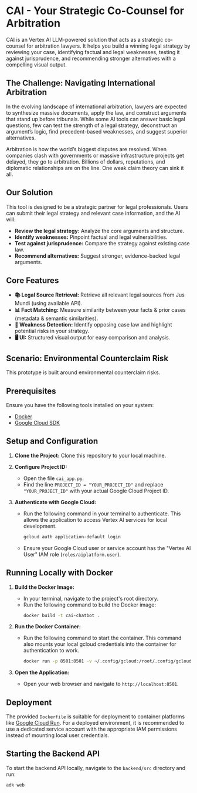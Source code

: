 # CAI - Your Strategic Co-Counsel for Arbitration

CAI is an Vertex AI LLM-powered solution that acts as a strategic co-counsel for arbitration lawyers. It helps you build
a winning legal strategy by reviewing your case, identifying factual and legal weaknesses, testing it against
jurisprudence, and recommending stronger alternatives with a compelling visual output.

## The Challenge: Navigating International Arbitration

In the evolving landscape of international arbitration, lawyers are expected to synthesize massive documents, apply the
law, and construct arguments that stand up before tribunals. While some AI tools can answer basic legal questions, few
can test the strength of a legal strategy, deconstruct an argument’s logic, find precedent-based weaknesses, and suggest
superior alternatives.

Arbitration is how the world’s biggest disputes are resolved. When companies clash with governments or massive
infrastructure projects get delayed, they go to arbitration. Billions of dollars, reputations, and diplomatic
relationships are on the line. One weak claim theory can sink it all.

## Our Solution

This tool is designed to be a strategic partner for legal professionals. Users can submit their legal strategy and
relevant case information, and the AI will:

* **Review the legal strategy:** Analyze the core arguments and structure.
* **Identify weaknesses:** Pinpoint factual and legal vulnerabilities.
* **Test against jurisprudence:** Compare the strategy against existing case law.
* **Recommend alternatives:** Suggest stronger, evidence-backed legal arguments.

## Core Features

* **📚 Legal Source Retrieval:** Retrieve all relevant legal sources from Jus Mundi (using available API).
* **📊 Fact Matching:** Measure similarity between your facts & prior cases (metadata & semantic similarities).
* **🧨 Weakness Detection:** Identify opposing case law and highlight potential risks in your strategy.
* **🖥 UI:** Structured visual output for easy comparison and analysis.

## Scenario: Environmental Counterclaim Risk

This prototype is built around environmental counterclaim risks.

## Prerequisites

Ensure you have the following tools installed on your system:

* [Docker](https://docs.docker.com/get-docker/)
* [Google Cloud SDK](https://cloud.google.com/sdk/docs/install)

## Setup and Configuration

1. **Clone the Project:** Clone this repository to your local machine.

2. **Configure Project ID:**
    * Open the file `cai_app.py`.
    * Find the line `PROJECT_ID = "YOUR_PROJECT_ID"` and replace `"YOUR_PROJECT_ID"` with your actual Google Cloud
      Project ID.

3. **Authenticate with Google Cloud:**
    * Run the following command in your terminal to authenticate. This allows the application to access Vertex AI
      services for local development.
      ```bash
      gcloud auth application-default login
      ```
    * Ensure your Google Cloud user or service account has the "Vertex AI User" IAM role (`roles/aiplatform.user`).

## Running Locally with Docker

1. **Build the Docker Image:**
    * In your terminal, navigate to the project's root directory.
    * Run the following command to build the Docker image:
      ```bash
      docker build -t cai-chatbot .
      ```

2. **Run the Docker Container:**
    * Run the following command to start the container. This command also mounts your local gcloud credentials into the
      container for authentication to work.
      ```bash
      docker run -p 8501:8501 -v ~/.config/gcloud:/root/.config/gcloud cai-chatbot
      ```

3. **Open the Application:**
    * Open your web browser and navigate to `http://localhost:8501`.

## Deployment

The provided `Dockerfile` is suitable for deployment to container platforms
like [Google Cloud Run](https://cloud.google.com/run). For a deployed environment, it is recommended to use a dedicated
service account with the appropriate IAM permissions instead of mounting local user credentials.

## Starting the Backend API

To start the backend API locally, navigate to the `backend/src` directory and run:

```bash
adk web
```